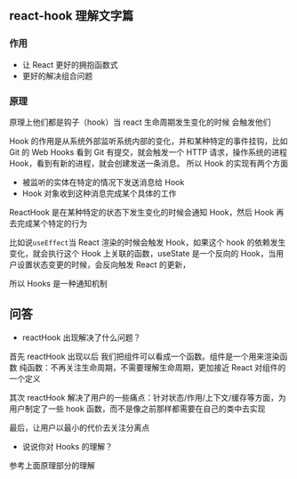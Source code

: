## react-hook 理解文字篇

### 作用

- 让 React 更好的拥抱函数式
- 更好的解决组合问题

### 原理

原理上他们都是钩子（hook）当 react 生命周期发生变化的时候 会触发他们

Hook 的作用是从系统外部监听系统内部的变化，并和某种特定的事件挂钩，比如 Git 的 Web Hooks 看到 Git 有提交，就会触发一个 HTTP 请求，操作系统的进程 Hook，看到有新的进程，就会创建发送一条消息。
所以 Hook 的实现有两个方面

- 被监听的实体在特定的情况下发送消息给 Hook
- Hook 对象收到这种消息完成某个具体的工作

ReactHook 是在某种特定的状态下发生变化的时候会通知 Hook，然后 Hook 再去完成某个特定的行为

比如说`useEffect`当 React 渲染的时候会触发 Hook，如果这个 hook 的依赖发生变化，就会执行这个 Hook 上关联的函数，useState 是一个反向的 Hook，当用户设置状态变更的时候，会反向触发 React 的更新，

所以 Hooks 是一种通知机制

## 问答

- reactHook 出现解决了什么问题？

首先 reactHook 出现以后 我们把组件可以看成一个函数。组件是一个用来渲染函数 纯函数：不再关注生命周期，不需要理解生命周期，更加接近 React 对组件的一个定义

其次 reactHook 解决了用户的一些痛点：针对状态/作用/上下文/缓存等方面，为用户制定了一些 hook 函数，而不是像之前那样都需要在自己的类中去实现

最后，让用户以最小的代价去关注分离点

- 说说你对 Hooks 的理解？

参考上面原理部分的理解
